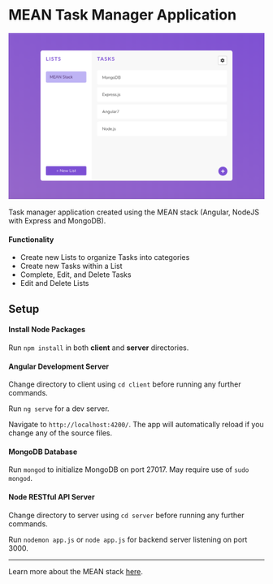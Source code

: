 # MEAN Task Manager Application

![Preview of application design](mockup.png)

Task manager application created using the MEAN stack (Angular, NodeJS with Express and MongoDB).

#### Functionality
  - Create new Lists to organize Tasks into categories
  - Create new Tasks within a List
  - Complete, Edit, and Delete Tasks
  - Edit and Delete Lists
  
## Setup
#### Install Node Packages
Run `npm install` in both **client** and **server** directories.

#### Angular Development Server
Change directory to client using `cd client` before running any further commands.

Run `ng serve` for a dev server. 

Navigate to `http://localhost:4200/`. The app will automatically reload if you change any of the source files.

#### MongoDB Database
Run `mongod` to initialize MongoDB on port 27017. May require use of `sudo mongod`.

#### Node RESTful API Server
Change directory to server using `cd server` before running any further commands.

Run `nodemon app.js` or `node app.js` for backend server listening on port 3000.

---

Learn more about the MEAN stack [here](http://mean.io/).